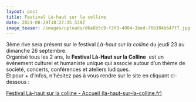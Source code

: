 ```yaml
---
layout: post
title: Festival Là-haut sur la colline
date: 2021-08-29T18:27:35.539Z
image_teaser: /images/uploads/d6a8b5c9-f3f3-4904-1bed-76b384b647f7.jpg
---
```

3ème rive sera présent sur le festival *Là-haut sur la colline* du jeudi 23 au dimanche 26 septembre.\
Organisé tous les 2 ans, le **Festival Là-Haut sur la Colline**  est un événement culturel et humaniste unique qui associe autour d’un thème de société, concerts, conférences et ateliers ludiques.\
Et pour + d'infos, n'hésitez pas à vous rendre sur le site en cliquant ci-dessous : 

[Festival Là-haut sur la colline - Accueil (la-haut-sur-la-colline.fr)](https://www.la-haut-sur-la-colline.fr/)